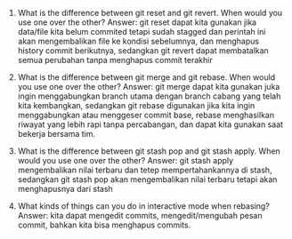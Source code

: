 1. What is the difference between git reset and git revert. When would 
you use one over the other?
Answer: git reset dapat kita gunakan jika data/file kita belum commited 
tetapi sudah stagged dan perintah ini akan mengembalikan file ke 
kondisi sebelumnya, dan menghapus history commit berikutnya,
sedangkan git revert dapat membatalkan semua perubahan tanpa menghapus 
commit terakhir

2. What is the difference between git merge and git rebase. When would 
you use one over the other?
Answer: git merge dapat kita gunakan juka ingin menggabungkan branch 
utama dengan branch cabang yang telah kita kembangkan,
sedangkan git rebase digunakan jika kita ingin menggabungkan atau 
menggeser commit base, 
rebase menghasilkan riwayat yang lebih rapi tanpa percabangan, dan 
dapat kita gunakan saat bekerja bersama tim.

3. What is the difference between git stash pop and git stash apply. 
When would you use one over the other?
Answer: git stash apply mengembalikan nilai terbaru dan tetep 
mempertahankannya di stash, 
sedangkan git stash pop akan mengembalikan nilai terbaru tetapi akan 
menghapusnya dari stash

4. What kinds of things can you do in interactive mode when rebasing?
Answer: kita dapat mengedit commits, mengedit/mengubah pesan commit, 
bahkan kita bisa menghapus commits.